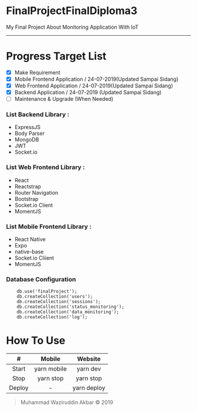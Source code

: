 # FinalProjectFinalDiploma3

My Final Project About Monitoring Application With IoT

---

# Progress Target List

- [x] Make Requirement
- [x] Mobile Frontend Application / 24-07-2019(Updated Sampai Sidang)
- [x] Web Frontend Application / 24-07-2019(Updated Sampai Sidang)
- [x] Backend Application / 24-07-2019 (Updated Sampai Sidang)
- [ ] Maintenance & Upgrade (When Needed)

### List Backend Library :

- ExpressJS
- Body Parser
- MongoDB
- JWT
- Socket.io

### List Web Frontend Library :

- React
- Reactstrap
- Router Navigation
- Bootstrap
- Socket.io Client
- MomentJS

### List Mobile Frontend Library :

- React Native
- Expo
- native-base
- Socket.io Cliient
- MomentJS

### Database Configuration

```
    db.use('finalProject');
    db.createCollection('users');
    db.createCollection('sessions');
    db.createCollection('status_monitoring');
    db.createCollection('data_monitoring');
    db.createCollection('log');
```

# How To Use

|   #    |   Mobile    |   Website   |
| :----: | :---------: | :---------: |
| Start  | yarn mobile |  yarn dev   |
|  Stop  |  yarn stop  |  yarn stop  |
| Deploy |      -      | yarn deploy |

> Muhammad Waziruddin Akbar © 2019
